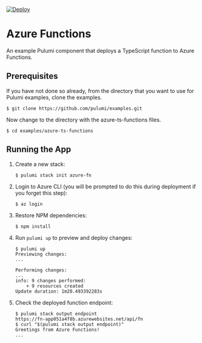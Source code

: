 [![Deploy](https://get.pulumi.com/new/button.svg)](https://app.pulumi.com/new)

# Azure Functions

An example Pulumi component that deploys a TypeScript function to Azure Functions.

## Prerequisites

If you have not done so already, from the directory that you want to use for Pulumi examples, clone the examples.

```
$ git clone https://github.com/pulumi/examples.git
```
Now change to the directory with the azure-ts-functions files.

```
$ cd examples/azure-ts-functions

```

## Running the App

1.  Create a new stack:

    ```
    $ pulumi stack init azure-fn
    ```

1.  Login to Azure CLI (you will be prompted to do this during deployment if you forget this step):

    ```
    $ az login
    ```

1.  Restore NPM dependencies:

    ```
    $ npm install
    ```

1.  Run `pulumi up` to preview and deploy changes:

    ``` 
    $ pulumi up
    Previewing changes:
    ...

    Performing changes:
    ...
    info: 9 changes performed:
        + 9 resources created
    Update duration: 1m20.493392283s
    ```

1.  Check the deployed function endpoint:

    ```
    $ pulumi stack output endpoint
    https://fn-app051a4f8b.azurewebsites.net/api/fn
    $ curl "$(pulumi stack output endpoint)"
    Greetings from Azure Functions!
    ...
    ```
